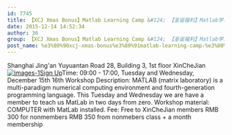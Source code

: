 ```yaml
---
id: 7745
title: 【XCJ Xmas Bonus】Matlab Learning Camp &#124; 【圣诞福利】Matlab学习集训
date: 2015-12-14 14:52:34
author: 36
group: 【XCJ Xmas Bonus】Matlab Learning Camp &#124; 【圣诞福利】Matlab学习集训
post_name: %e3%80%90xcj-xmas-bonus%e3%80%91matlab-learning-camp-%e3%80%90%e5%9c%a3%e8%af%9e%e7%a6%8f%e5%88%a9%e3%80%91matlab%e5%ad%a6%e4%b9%a0%e9%9b%86%e8%ae%ad
---
```


Shanghai Jing'an Yuyuantan Road 28, Building 3, 1st floor XinCheJian [![images-1](http://139.162.84.35/wp-content/uploads/2015/12/images-1.jpg)](http://139.162.84.35/wp-content/uploads/2015/12/images-1.jpg)[Sign Up](http://www.huodongxing.com/event/8312996453600 "Sign Up")Time: 09:00 - 17:00, Tuesday and Wednesday, December 15th 16th Workshop Description: MATLAB (matrix laboratory) is a multi-paradigm numerical computing environment and fourth-generation programming language. This Tuesday and Wednesday we are have a member to teach us MatLab in two days from zero. Workshop material: COMPUTER with MatLab installed. Fee: Free to XinCheJian members RMB 300 for nonmembers RMB 350 from nonmebers class + a month membership